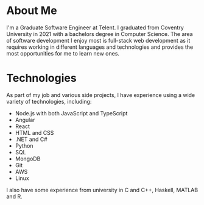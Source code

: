 # About Me

I'm a Graduate Software Engineer at Telent. I graduated from Coventry University in 2021 with a bachelors degree in Computer Science.
The area of software development I enjoy most is full-stack web development as it requires working in different languages and technologies and provides the most opportunities for me to learn new ones.

# Technologies

As part of my job and various side projects, I have experience using a wide variety of technologies, including:
- Node.js with both JavaScript and TypeScript
- Angular
- React
- HTML and CSS
- .NET and C#
- Python
- SQL
- MongoDB
- Git
- AWS
- Linux

I also have some experience from university in C and C++, Haskell, MATLAB and R.
